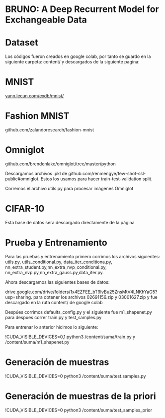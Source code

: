 # BRUNO: A Deep Recurrent Model for Exchangeable Data
# Dataset
Los códigos fueron creados en google colab, por tanto se guardo en la siguiente carpeta: content/ y descargados de la siguiente pagina:

# MNIST
[yann.lecun.com/exdb/mnist/](http://www.yann.lecun.com/exdb/mnist/)

# Fashion MNIST
github.com/zalandoresearch/fashion-mnist

# Omniglot
github.com/brendenlake/omniglot/tree/master/python

Descargamos archivos .pkl de github.com/renmengye/few-shot-ssl-public#omniglot. Estos los usamos para hacer train-test-validation split.

Corremos el archivo utils.py para procesar imágenes Omniglot

# CIFAR-10
Esta base de datos sera descargado directamente de la página

# Prueba y Entrenamiento
Para las pruebas y entrenamiento primero corrimos los archivos siguientes: utils.py, utils_conditional.py, data_iter_conditiona.py, nn_extra_student.py,nn_extra_nvp_conditional.py, nn_extra_nvp.py,nn_extra_gauss.py,data_iter.py.

Ahora descargamos las siguientes bases de datos:

drive.google.com/drive/folders/1x4EZFEE_bT9lvBu25ZnsMtV4LNKhYaG5?usp=sharing. para obtener los archivos 02691156.zip y 03001627.zip y fue descargado en la ruta content/ de google colab

Despúes corrimos defaults_config.py y el siguiente fue m1_shapenet.py para despues correr train.py y test_samples.py

Para entrenar lo anterior hicimos lo siguiente:

!CUDA_VISIBLE_DEVICES=0,1 python3 /content/suma/train.py y /content/suma/m1_shapenet.py

# Generación de muestras
!CUDA_VISIBLE_DEVICES=0 python3 /content/suma/test.samples.py

# Generación de muestras de la priori
!CUDA_VISIBLE_DEVICES=0 python3 /content/suma/test_samples_prior
